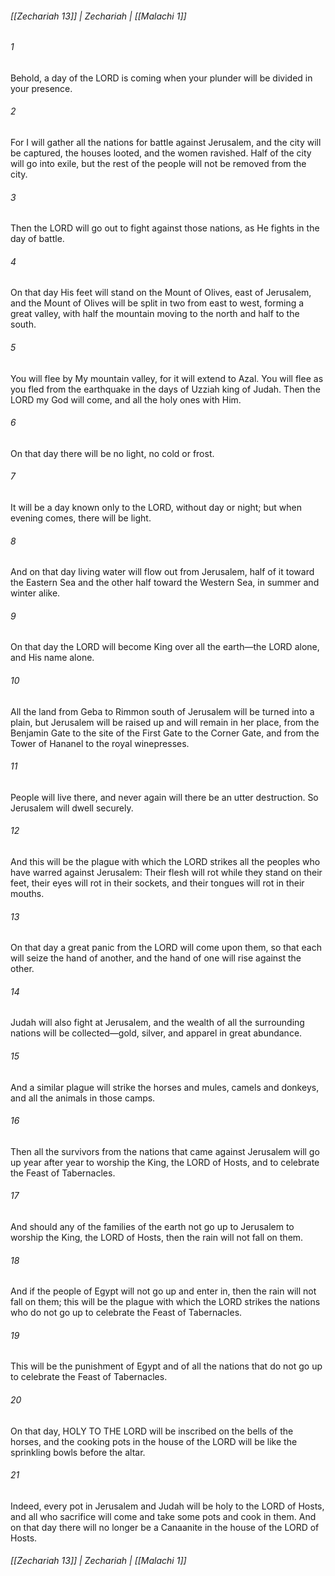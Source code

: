 ###### [[Zechariah 13]] | Zechariah | [[Malachi 1]]

###### 1
Behold, a day of the LORD is coming when your plunder will be divided in your presence.
###### 2
For I will gather all the nations for battle against Jerusalem, and the city will be captured, the houses looted, and the women ravished. Half of the city will go into exile, but the rest of the people will not be removed from the city.
###### 3
Then the LORD will go out to fight against those nations, as He fights in the day of battle.
###### 4
On that day His feet will stand on the Mount of Olives, east of Jerusalem, and the Mount of Olives will be split in two from east to west, forming a great valley, with half the mountain moving to the north and half to the south.
###### 5
You will flee by My mountain valley, for it will extend to Azal. You will flee as you fled from the earthquake in the days of Uzziah king of Judah. Then the LORD my God will come, and all the holy ones with Him.
###### 6
On that day there will be no light, no cold or frost.
###### 7
It will be a day known only to the LORD, without day or night; but when evening comes, there will be light.
###### 8
And on that day living water will flow out from Jerusalem, half of it toward the Eastern Sea and the other half toward the Western Sea, in summer and winter alike.
###### 9
On that day the LORD will become King over all the earth—the LORD alone, and His name alone.
###### 10
All the land from Geba to Rimmon south of Jerusalem will be turned into a plain, but Jerusalem will be raised up and will remain in her place, from the Benjamin Gate to the site of the First Gate to the Corner Gate, and from the Tower of Hananel to the royal winepresses.
###### 11
People will live there, and never again will there be an utter destruction. So Jerusalem will dwell securely.
###### 12
And this will be the plague with which the LORD strikes all the peoples who have warred against Jerusalem: Their flesh will rot while they stand on their feet, their eyes will rot in their sockets, and their tongues will rot in their mouths.
###### 13
On that day a great panic from the LORD will come upon them, so that each will seize the hand of another, and the hand of one will rise against the other.
###### 14
Judah will also fight at Jerusalem, and the wealth of all the surrounding nations will be collected—gold, silver, and apparel in great abundance.
###### 15
And a similar plague will strike the horses and mules, camels and donkeys, and all the animals in those camps.
###### 16
Then all the survivors from the nations that came against Jerusalem will go up year after year to worship the King, the LORD of Hosts, and to celebrate the Feast of Tabernacles.
###### 17
And should any of the families of the earth not go up to Jerusalem to worship the King, the LORD of Hosts, then the rain will not fall on them.
###### 18
And if the people of Egypt will not go up and enter in, then the rain will not fall on them; this will be the plague with which the LORD strikes the nations who do not go up to celebrate the Feast of Tabernacles.
###### 19
This will be the punishment of Egypt and of all the nations that do not go up to celebrate the Feast of Tabernacles.
###### 20
On that day, HOLY TO THE LORD will be inscribed on the bells of the horses, and the cooking pots in the house of the LORD will be like the sprinkling bowls before the altar.
###### 21
Indeed, every pot in Jerusalem and Judah will be holy to the LORD of Hosts, and all who sacrifice will come and take some pots and cook in them. And on that day there will no longer be a Canaanite in the house of the LORD of Hosts.

###### [[Zechariah 13]] | Zechariah | [[Malachi 1]]
